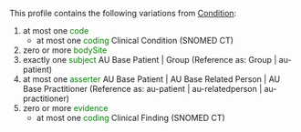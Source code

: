 This profile contains the following variations from [Condition](http://hl7.org/fhir/STU3/Condition):

1. at most one <span style='color:green'> code </span> 
   * at most one <span style='color:green'> coding </span> Clinical Condition (SNOMED CT)
1. zero or more <span style='color:green'> bodySite </span> 
1. exactly one <span style='color:green'> subject </span> AU Base Patient | Group (Reference as: Group \| au-patient)
1. at most one <span style='color:green'> asserter </span> AU Base Patient | AU Base Related Person | AU Base Practitioner (Reference as: au-patient \| au-relatedperson \| au-practitioner)
1. zero or more <span style='color:green'> evidence </span> 
   * at most one <span style='color:green'> coding </span> Clinical Finding (SNOMED CT)